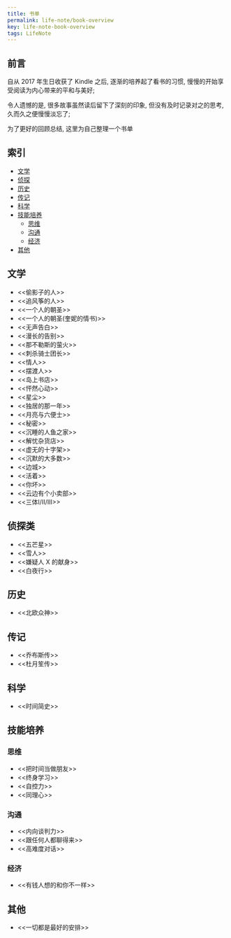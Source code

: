 ```yaml
---
title: 书单
permalink: life-note/book-overview
key: life-note-book-overview
tags: LifeNote
---
```


## 前言
自从 2017 年生日收获了 Kindle 之后, 逐渐的培养起了看书的习惯, 慢慢的开始享受阅读为内心带来的平和与美好; 

令人遗憾的是, 很多故事虽然读后留下了深刻的印象, 但没有及时记录对之的思考, 久而久之便慢慢淡忘了; 

为了更好的回顾总结, 这里为自己整理一个书单

<!--more-->

## 索引
- [文学](https://sharrychoo.github.io/blog/2018/05/01/book-list.html#%E6%96%87%E5%AD%A6)
- [侦探](https://sharrychoo.github.io/blog/2018/05/01/book-list.html#%E4%BE%A6%E6%8E%A2%E7%B1%BB)
- [历史](https://sharrychoo.github.io/blog/2018/05/01/book-list.html#%E5%8E%86%E5%8F%B2)
- [传记](https://sharrychoo.github.io/blog/2018/05/01/book-list.html#%E4%BC%A0%E8%AE%B0)
- [科学](https://sharrychoo.github.io/blog/2018/05/01/book-list.html#%E7%A7%91%E5%AD%A6)
- [技能培养](https://sharrychoo.github.io/blog/2018/05/01/book-list.html#%E6%8A%80%E8%83%BD%E5%9F%B9%E5%85%BB)
  - [思维](https://sharrychoo.github.io/blog/2018/05/01/book-list.html#%E6%80%9D%E7%BB%B4)
  - [沟通](https://sharrychoo.github.io/blog/2018/05/01/book-list.html#%E6%B2%9F%E9%80%9A)
  - [经济](https://sharrychoo.github.io/blog/2018/05/01/book-list.html#%E7%BB%8F%E6%B5%8E)
- [其他](https://sharrychoo.github.io/blog/2018/05/01/book-list.html#%E5%85%B6%E4%BB%96)

## 文学
- <<偷影子的人>>
- <<追风筝的人>>
- <<一个人的朝圣>>
- <<一个人的朝圣(奎妮的情书)>>
- <<无声告白>>
- <<漫长的告别>>
- <<那不勒斯的萤火>>
- <<刺杀骑士团长>>
- <<情人>>
- <<摆渡人>>
- <<岛上书店>>
- <<怦然心动>>
- <<星尘>>
- <<独居的那一年>>
- <<月亮与六便士>>
- <<秘密>>
- <<沉睡的人鱼之家>>
- <<解忧杂货店>>
- <<虚无的十字架>>
- <<沉默的大多数>>
- <<边城>>
- <<活着>>
- <<你坏>>
- <<云边有个小卖部>>
- <<三体I/II/III>>

## 侦探类
- <<五芒星>>
- <<雪人>>
- <<嫌疑人 X 的献身>>
- <<白夜行>>

## 历史
- <<北欧众神>>

## 传记
- <<乔布斯传>>
- <<杜月笙传>>

## 科学
- <<时间简史>>

## 技能培养
### 思维
- <<把时间当做朋友>>
- <<终身学习>>
- <<自控力>>
- <<同理心>>

### 沟通
- <<内向谈判力>>
- <<跟任何人都聊得来>>
- <<高难度对话>>

### 经济
- <<有钱人想的和你不一样>>

## 其他
- <<一切都是最好的安排>>